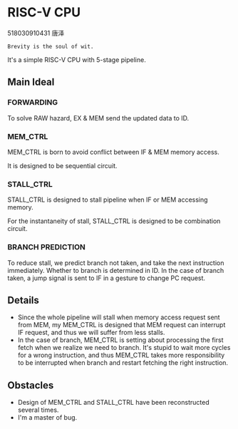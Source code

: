 # RISC-V CPU

518030910431 唐泽

```
Brevity is the soul of wit.
```

It's a simple RISC-V CPU with 5-stage pipeline.

## Main Ideal

### FORWARDING

To solve RAW hazard, EX & MEM send the updated data to ID.

### MEM_CTRL

MEM_CTRL is born to avoid conflict between IF & MEM memory access.  

It is designed to be sequential circuit.

### STALL_CTRL

STALL_CTRL is designed to stall pipeline when IF or MEM accessing memory.

For the instantaneity of stall, STALL_CTRL is designed to be combination circuit.

### BRANCH PREDICTION

To reduce stall, we predict branch not taken, and take the next instruction immediately.  Whether to branch is determined in ID. In the case of branch taken, a jump signal is sent to IF in a gesture to change PC request.

## Details

- Since the whole pipeline will stall when memory access request sent from MEM, my MEM_CTRL is designed that MEM request can interrupt IF request, and thus we will suffer from less stalls.
- In the case of branch, MEM_CTRL is setting about processing the first fetch when we realize we need to branch. It's stupid to wait more cycles for a wrong instruction, and thus MEM_CTRL takes more responsibility to be interrupted when branch and restart fetching the right instruction.

## Obstacles 

- Design of MEM_CTRL and STALL_CTRL have been reconstructed several times.
- I'm a master of bug.